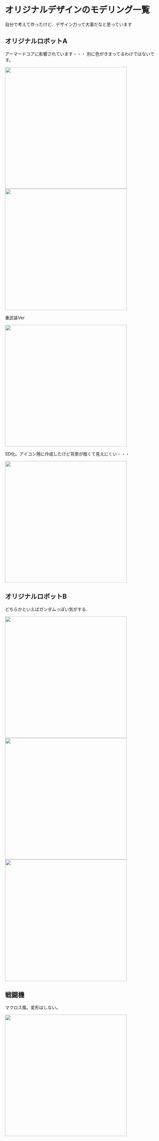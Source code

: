# オリジナルデザインのモデリング一覧
自分で考えて作ったけど、デザイン力って大事だなと思っています

## オリジナルロボットA
アーマードコアに影響されています・・・
別に色がきまってるわけではないです。

<img src="images/orgA_0.png" width="400px">

<img src="images/orgA_1.png" width="400px">

重武装Ver

<img src="images/orgA_2.png" width="400px">

SD化。アイコン用に作成したけど背景が暗くて見えにくい・・・

<img src="images/orgA_3.png" width="400px">

## オリジナルロボットB
どちらかといえばガンダムっぽい気がする.

<img src="images/orgB_0.png" width="400px">

<img src="images/orgB_1.png" width="400px">

<img src="images/orgB_2.png" width="400px">

## 戦闘機
マクロス風。変形はしない。

<img src="images/fighter_0.png" width="400px">
